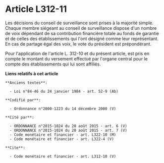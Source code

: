 # Article L312-11

Les décisions du conseil de surveillance sont prises à la majorité simple. Chaque membre siégeant au conseil de surveillance
dispose d'un nombre de voix dépendant de sa contribution financière totale au fonds de garantie et de celles des
établissements qui l'ont désigné comme leur représentant. En cas de partage égal des voix, le vote du président est
prépondérant. 

Pour l'application de l'article L. 312-10 et du présent article, est pris en compte le montant du versement effectué par
l'organe central pour le compte des établissements qui lui sont affiliés.

**Liens relatifs à cet article**

	**Anciens textes**:

	  - Loi n°84-46 du 24 janvier 1984 - art. 52-9 (Ab)

	**Codifié par**:

	  - Ordonnance n°2000-1223 du 14 décembre 2000 (V)

	**Cité par**:

	  - ORDONNANCE n°2015-1024 du 20 août 2015 - art. 6 (V)
	  - ORDONNANCE n°2015-1024 du 20 août 2015 - art. 7 (V)
	  - Code monétaire et financier - art. L322-10 (M)
	  - Code monétaire et financier - art. L322-4 (V)

	**Cite**:

	  - Code monétaire et financier - art. L312-10 (V)
